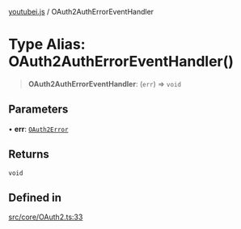 [youtubei.js](../README.md) / OAuth2AuthErrorEventHandler

# Type Alias: OAuth2AuthErrorEventHandler()

> **OAuth2AuthErrorEventHandler**: (`err`) => `void`

## Parameters

• **err**: [`OAuth2Error`](../namespaces/Utils/classes/OAuth2Error.md)

## Returns

`void`

## Defined in

[src/core/OAuth2.ts:33](https://github.com/LuanRT/YouTube.js/blob/e1650e12979e68b9546bc63989f86b651960a10a/src/core/OAuth2.ts#L33)
